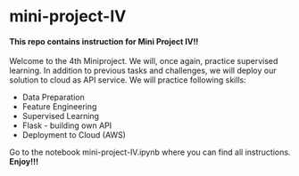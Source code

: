 # mini-project-IV
#### This repo contains instruction for Mini Project IV!!

Welcome to the 4th Miniproject. We will, once again, practice supervised learning. In addition to previous tasks and challenges, we will deploy our solution to cloud as API service. We will practice following skills:

- Data Preparation
- Feature Engineering
- Supervised Learning
- Flask - building own API
- Deployment to Cloud (AWS)

Go to the notebook mini-project-IV.ipynb where you can find all instructions.
**Enjoy!!!**


